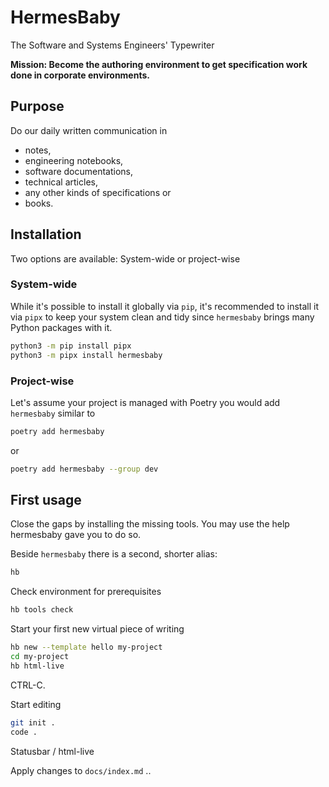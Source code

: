 # HermesBaby

The Software and Systems Engineers' Typewriter

**Mission: Become the authoring environment to get specification work done in corporate environments.**

## Purpose

Do our daily written communication in

- notes,
- engineering notebooks,
- software documentations,
- technical articles,
- any other kinds of specifications or
- books.


## Installation

Two options are available: System-wide or project-wise

### System-wide

While it's possible to install it globally via `pip`, it's recommended to install it via `pipx` to keep your system clean and tidy since `hermesbaby` brings many Python packages with it.


```bash
python3 -m pip install pipx
python3 -m pipx install hermesbaby
```


### Project-wise

Let's assume your project is managed with Poetry you would add `hermesbaby` similar to

```bash
poetry add hermesbaby
```

or

```bash
poetry add hermesbaby --group dev
```


## First usage

Close the gaps by installing the missing tools. You may use the help hermesbaby gave you to do so.

Beside `hermesbaby` there is a second, shorter alias:

```bash
hb
```

Check environment for prerequisites

```bash
hb tools check
```


Start your first new virtual piece of writing

```bash
hb new --template hello my-project
cd my-project
hb html-live
```

CTRL-C.


Start editing

```bash
git init .
code .
```

Statusbar / html-live

Apply changes to `docs/index.md` ..

